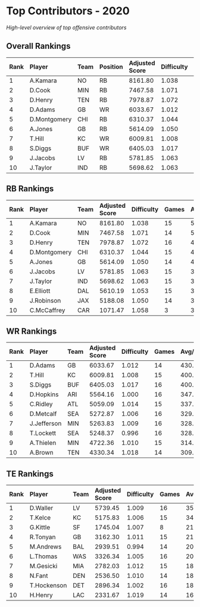 # Top Contributors - 2020

*High-level overview of top offensive contributors*

## Overall Rankings

| Rank | Player       | Team | Position | Adjusted Score | Difficulty | Games | Avg/Game | Typical | Consistency | Trend      |
| :----| :------------| :----| :--------| :--------------| :----------| :-----| :--------| :-------| :-----------| :----------|
| 1    | A.Kamara     | NO   | RB       | 8161.80        | 1.038      | 15    | 544.12   | 422.30  | 5/3/7       | Decreasing |
| 2    | D.Cook       | MIN  | RB       | 7467.58        | 1.071      | 14    | 533.40   | 513.72  | 6/2/6       | Increasing |
| 3    | D.Henry      | TEN  | RB       | 7978.87        | 1.072      | 16    | 498.68   | 510.04  | 8/1/7       | Stable     |
| 4    | D.Adams      | GB   | WR       | 6033.67        | 1.012      | 14    | 430.98   | 445.25  | 6/2/6       | Stable     |
| 5    | D.Montgomery | CHI  | RB       | 6310.37        | 1.044      | 15    | 420.69   | 412.02  | 7/2/6       | Increasing |
| 6    | A.Jones      | GB   | RB       | 5614.09        | 1.050      | 14    | 401.01   | 394.13  | 7/0/7       | Increasing |
| 7    | T.Hill       | KC   | WR       | 6009.81        | 1.008      | 15    | 400.65   | 351.36  | 7/2/6       | Increasing |
| 8    | S.Diggs      | BUF  | WR       | 6405.03        | 1.017      | 16    | 400.31   | 368.55  | 6/3/7       | Increasing |
| 9    | J.Jacobs     | LV   | RB       | 5781.85        | 1.063      | 15    | 385.46   | 324.89  | 6/2/7       | Decreasing |
| 10   | J.Taylor     | IND  | RB       | 5698.62        | 1.063      | 15    | 379.91   | 392.97  | 7/3/5       | Increasing |

## RB Rankings

| Rank | Player       | Team | Adjusted Score | Difficulty | Games | Avg/Game | Typical | Consistency | Trend      |
| :----| :------------| :----| :--------------| :----------| :-----| :--------| :-------| :-----------| :----------|
| 1    | A.Kamara     | NO   | 8161.80        | 1.038      | 15    | 544.12   | 422.30  | 5/3/7       | Decreasing |
| 2    | D.Cook       | MIN  | 7467.58        | 1.071      | 14    | 533.40   | 513.72  | 6/2/6       | Increasing |
| 3    | D.Henry      | TEN  | 7978.87        | 1.072      | 16    | 498.68   | 510.04  | 8/1/7       | Stable     |
| 4    | D.Montgomery | CHI  | 6310.37        | 1.044      | 15    | 420.69   | 412.02  | 7/2/6       | Increasing |
| 5    | A.Jones      | GB   | 5614.09        | 1.050      | 14    | 401.01   | 394.13  | 7/0/7       | Increasing |
| 6    | J.Jacobs     | LV   | 5781.85        | 1.063      | 15    | 385.46   | 324.89  | 6/2/7       | Decreasing |
| 7    | J.Taylor     | IND  | 5698.62        | 1.063      | 15    | 379.91   | 392.97  | 7/3/5       | Increasing |
| 8    | E.Elliott    | DAL  | 5610.19        | 1.053      | 15    | 374.01   | 378.14  | 7/2/6       | Decreasing |
| 9    | J.Robinson   | JAX  | 5188.08        | 1.050      | 14    | 370.58   | 324.96  | 6/1/7       | Stable     |
| 10   | C.McCaffrey  | CAR  | 1071.47        | 1.058      | 3     | 357.16   | 322.98  | 0/0/3       | Stable     |

## WR Rankings

| Rank | Player      | Team | Adjusted Score | Difficulty | Games | Avg/Game | Typical | Consistency | Trend      |
| :----| :-----------| :----| :--------------| :----------| :-----| :--------| :-------| :-----------| :----------|
| 1    | D.Adams     | GB   | 6033.67        | 1.012      | 14    | 430.98   | 445.25  | 6/2/6       | Stable     |
| 2    | T.Hill      | KC   | 6009.81        | 1.008      | 15    | 400.65   | 351.36  | 7/2/6       | Increasing |
| 3    | S.Diggs     | BUF  | 6405.03        | 1.017      | 16    | 400.31   | 368.55  | 6/3/7       | Increasing |
| 4    | D.Hopkins   | ARI  | 5564.16        | 1.000      | 16    | 347.76   | 346.55  | 8/1/7       | Stable     |
| 5    | C.Ridley    | ATL  | 5059.09        | 1.014      | 15    | 337.27   | 361.51  | 7/4/4       | Stable     |
| 6    | D.Metcalf   | SEA  | 5272.87        | 1.006      | 16    | 329.55   | 274.10  | 9/1/6       | Decreasing |
| 7    | J.Jefferson | MIN  | 5263.83        | 1.009      | 16    | 328.99   | 342.31  | 8/1/7       | Increasing |
| 8    | T.Lockett   | SEA  | 5248.37        | 0.996      | 16    | 328.02   | 219.38  | 8/0/8       | Stable     |
| 9    | A.Thielen   | MIN  | 4722.36        | 1.010      | 15    | 314.82   | 252.06  | 7/1/7       | Stable     |
| 10   | A.Brown     | TEN  | 4330.34        | 1.018      | 14    | 309.31   | 328.02  | 7/0/7       | Decreasing |

## TE Rankings

| Rank | Player      | Team | Adjusted Score | Difficulty | Games | Avg/Game | Typical | Consistency | Trend      |
| :----| :-----------| :----| :--------------| :----------| :-----| :--------| :-------| :-----------| :----------|
| 1    | D.Waller    | LV   | 5739.45        | 1.009      | 16    | 358.72   | 310.30  | 8/2/6       | Increasing |
| 2    | T.Kelce     | KC   | 5175.83        | 1.006      | 15    | 345.06   | 347.33  | 6/2/7       | Increasing |
| 3    | G.Kittle    | SF   | 1745.04        | 1.007      | 8     | 218.13   | 166.44  | 2/0/6       | Decreasing |
| 4    | R.Tonyan    | GB   | 3162.30        | 1.011      | 15    | 210.82   | 185.99  | 5/3/7       | Increasing |
| 5    | M.Andrews   | BAL  | 2939.51        | 0.994      | 14    | 209.96   | 228.90  | 6/2/6       | Increasing |
| 6    | L.Thomas    | WAS  | 3326.34        | 1.005      | 16    | 207.90   | 225.96  | 8/4/4       | Increasing |
| 7    | M.Gesicki   | MIA  | 2782.03        | 1.012      | 15    | 185.47   | 155.80  | 4/3/8       | Stable     |
| 8    | N.Fant      | DEN  | 2536.50        | 1.010      | 14    | 181.18   | 169.65  | 5/3/6       | Stable     |
| 9    | T.Hockenson | DET  | 2896.34        | 1.002      | 16    | 181.02   | 189.30  | 8/1/7       | Decreasing |
| 10   | H.Henry     | LAC  | 2331.67        | 1.019      | 14    | 166.55   | 172.34  | 5/2/7       | Increasing |


